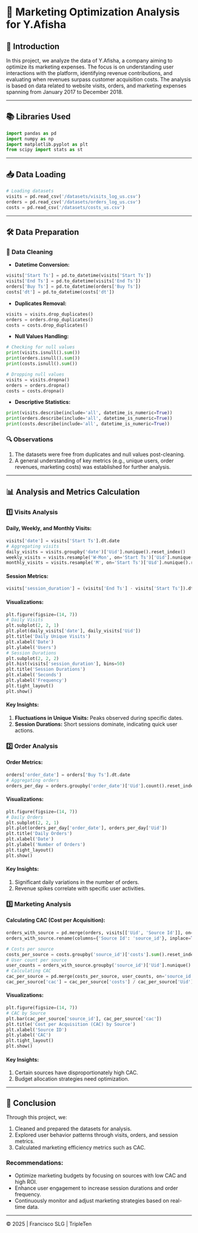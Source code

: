 # 🚀 **Marketing Optimization Analysis for Y.Afisha**

## 📝 **Introduction**

In this project, we analyze the data of Y.Afisha, a company aiming to optimize its marketing expenses. The focus is on understanding user interactions with the platform, identifying revenue contributions, and evaluating when revenues surpass customer acquisition costs. The analysis is based on data related to website visits, orders, and marketing expenses spanning from January 2017 to December 2018.

---

## 📚 **Libraries Used**
```python
import pandas as pd
import numpy as np
import matplotlib.pyplot as plt
from scipy import stats as st
```

---

## 📥 **Data Loading**
```python
# Loading datasets
visits = pd.read_csv('/datasets/visits_log_us.csv')
orders = pd.read_csv('/datasets/orders_log_us.csv')
costs = pd.read_csv('/datasets/costs_us.csv')
```

---

## 🛠️ **Data Preparation**

### 🧹 **Data Cleaning**
- **Datetime Conversion:**
```python
visits['Start Ts'] = pd.to_datetime(visits['Start Ts'])
visits['End Ts'] = pd.to_datetime(visits['End Ts'])
orders['Buy Ts'] = pd.to_datetime(orders['Buy Ts'])
costs['dt'] = pd.to_datetime(costs['dt'])
```

- **Duplicates Removal:**
```python
visits = visits.drop_duplicates()
orders = orders.drop_duplicates()
costs = costs.drop_duplicates()
```

- **Null Values Handling:**
```python
# Checking for null values
print(visits.isnull().sum())
print(orders.isnull().sum())
print(costs.isnull().sum())

# Dropping null values
visits = visits.dropna()
orders = orders.dropna()
costs = costs.dropna()
```

- **Descriptive Statistics:**
```python
print(visits.describe(include='all', datetime_is_numeric=True))
print(orders.describe(include='all', datetime_is_numeric=True))
print(costs.describe(include='all', datetime_is_numeric=True))
```

### 🔍 **Observations**
1. The datasets were free from duplicates and null values post-cleaning.
2. A general understanding of key metrics (e.g., unique users, order revenues, marketing costs) was established for further analysis.

---

## 📊 **Analysis and Metrics Calculation**

### 1️⃣ **Visits Analysis**

#### **Daily, Weekly, and Monthly Visits:**
```python
visits['date'] = visits['Start Ts'].dt.date
# Aggregating visits
daily_visits = visits.groupby('date')['Uid'].nunique().reset_index()
weekly_visits = visits.resample('W-Mon', on='Start Ts')['Uid'].nunique().reset_index()
monthly_visits = visits.resample('M', on='Start Ts')['Uid'].nunique().reset_index()
```

#### **Session Metrics:**
```python
visits['session_duration'] = (visits['End Ts'] - visits['Start Ts']).dt.seconds
```

#### **Visualizations:**
```python
plt.figure(figsize=(14, 7))
# Daily Visits
plt.subplot(2, 2, 1)
plt.plot(daily_visits['date'], daily_visits['Uid'])
plt.title('Daily Unique Visits')
plt.xlabel('Date')
plt.ylabel('Users')
# Session Durations
plt.subplot(2, 2, 2)
plt.hist(visits['session_duration'], bins=50)
plt.title('Session Durations')
plt.xlabel('Seconds')
plt.ylabel('Frequency')
plt.tight_layout()
plt.show()
```

#### **Key Insights:**
1. **Fluctuations in Unique Visits:** Peaks observed during specific dates.
2. **Session Durations:** Short sessions dominate, indicating quick user actions.

### 2️⃣ **Order Analysis**

#### **Order Metrics:**
```python
orders['order_date'] = orders['Buy Ts'].dt.date
# Aggregating orders
orders_per_day = orders.groupby('order_date')['Uid'].count().reset_index()
```

#### **Visualizations:**
```python
plt.figure(figsize=(14, 7))
# Daily Orders
plt.subplot(2, 2, 1)
plt.plot(orders_per_day['order_date'], orders_per_day['Uid'])
plt.title('Daily Orders')
plt.xlabel('Date')
plt.ylabel('Number of Orders')
plt.tight_layout()
plt.show()
```

#### **Key Insights:**
1. Significant daily variations in the number of orders.
2. Revenue spikes correlate with specific user activities.

### 3️⃣ **Marketing Analysis**

#### **Calculating CAC (Cost per Acquisition):**
```python
orders_with_source = pd.merge(orders, visits[['Uid', 'Source Id']], on='Uid', how='left')
orders_with_source.rename(columns={'Source Id': 'source_id'}, inplace=True)

# Costs per source
costs_per_source = costs.groupby('source_id')['costs'].sum().reset_index()
# User count per source
user_counts = orders_with_source.groupby('source_id')['Uid'].nunique().reset_index()
# Calculating CAC
cac_per_source = pd.merge(costs_per_source, user_counts, on='source_id', how='left')
cac_per_source['cac'] = cac_per_source['costs'] / cac_per_source['Uid']
```

#### **Visualizations:**
```python
plt.figure(figsize=(14, 7))
# CAC by Source
plt.bar(cac_per_source['source_id'], cac_per_source['cac'])
plt.title('Cost per Acquisition (CAC) by Source')
plt.xlabel('Source ID')
plt.ylabel('CAC')
plt.tight_layout()
plt.show()
```

#### **Key Insights:**
1. Certain sources have disproportionately high CAC.
2. Budget allocation strategies need optimization.

---

## 🏁 **Conclusion**

Through this project, we:
1. Cleaned and prepared the datasets for analysis.
2. Explored user behavior patterns through visits, orders, and session metrics.
3. Calculated marketing efficiency metrics such as CAC.

### **Recommendations:**
- Optimize marketing budgets by focusing on sources with low CAC and high ROI.
- Enhance user engagement to increase session durations and order frequency.
- Continuously monitor and adjust marketing strategies based on real-time data.

---

© 2025 | Francisco SLG | TripleTen

